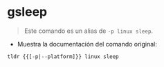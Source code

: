 # gsleep

> Este comando es un alias de `-p linux sleep`.

- Muestra la documentación del comando original:

`tldr {{[-p|--platform]}} linux sleep`
